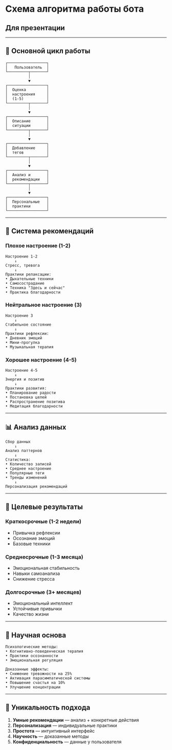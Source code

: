# Схема алгоритма работы бота
## Для презентации

---

## 🔄 **Основной цикл работы**

```
┌─────────────────┐
│   Пользователь  │
└─────────┬───────┘
          │
          ▼
┌─────────────────┐
│  Оценка         │
│  настроения     │
│  (1-5)          │
└─────────┬───────┘
          │
          ▼
┌─────────────────┐
│  Описание       │
│  ситуации       │
└─────────┬───────┘
          │
          ▼
┌─────────────────┐
│  Добавление     │
│  тегов          │
└─────────┬───────┘
          │
          ▼
┌─────────────────┐
│  Анализ и       │
│  рекомендации   │
└─────────┬───────┘
          │
          ▼
┌─────────────────┐
│  Персональные   │
│  практики       │
└─────────────────┘
```

---

## 🧠 **Система рекомендаций**

### **Плохое настроение (1-2)**
```
Настроение 1-2
    ↓
Стресс, тревога
    ↓
Практики релаксации:
• Дыхательные техники
• Самосострадание  
• Техника "Здесь и сейчас"
• Практика благодарности
```

### **Нейтральное настроение (3)**
```
Настроение 3
    ↓
Стабильное состояние
    ↓
Практики рефлексии:
• Дневник эмоций
• Мини-прогулка
• Музыкальная терапия
```

### **Хорошее настроение (4-5)**
```
Настроение 4-5
    ↓
Энергия и позитив
    ↓
Практики развития:
• Планирование радости
• Постановка целей
• Распространение позитива
• Медитация благодарности
```

---

## 📊 **Анализ данных**

```
Сбор данных
    ↓
Анализ паттернов
    ↓
Статистика:
• Количество записей
• Среднее настроение
• Популярные теги
• Тренды изменений
    ↓
Персонализация рекомендаций
```

---

## 🎯 **Целевые результаты**

### **Краткосрочные (1-2 недели)**
- Привычка рефлексии
- Осознание эмоций
- Базовые техники

### **Среднесрочные (1-3 месяца)**
- Эмоциональная стабильность
- Навыки самоанализа
- Снижение стресса

### **Долгосрочные (3+ месяцев)**
- Эмоциональный интеллект
- Устойчивые привычки
- Качество жизни

---

## 🔬 **Научная основа**

```
Психологические методы:
• Когнитивно-поведенческая терапия
• Практики осознанности
• Эмоциональная регуляция

Доказанные эффекты:
• Снижение тревожности на 25%
• Активация парасимпатической системы
• Повышение счастья на 10%
• Улучшение концентрации
```

---

## 🚀 **Уникальность подхода**

1. **Умные рекомендации** — анализ + конкретные действия
2. **Персонализация** — индивидуальные практики
3. **Простота** — интуитивный интерфейс
4. **Научность** — доказанные методы
5. **Конфиденциальность** — данные у пользователя
